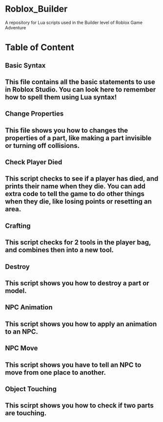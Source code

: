 # Roblox_Builder
A repository for Lua scripts used in the Builder level of Roblox Game Adventure

<h1>Table of Content</h1>

<h2>Basic Syntax<h2>
<p>This file contains all the basic statements to use in Roblox Studio. You can look here to remember how to spell them using Lua syntax!</p>

<h2>Change Properties<h2>
<p>This file shows you how to changes the properties of a part, like making a part invisible or turning off collisions.</p>

<h2>Check Player Died<h2>
<p>This script checks to see if a player has died, and prints their name when they die. You can add extra code to tell the game to do other things when they die, like losing points or resetting an area.</p>

<h2>Crafting<h2>
<p>This script checks for 2 tools in the player bag, and combines then into a new tool.</p> 

<h2>Destroy<h2>
<p>This script shows you how to destroy a part or model.</p>

<h2>NPC Animation<h2>
<p>This script shows you how to apply an animation to an NPC.</p>

<h2>NPC Move<h2>
<p>This script shows you have to tell an NPC to move from one place to another.</p> 

<h2>Object Touching<h2>
<p>This scirpt shows you how to check if two parts are touching.</p> 
